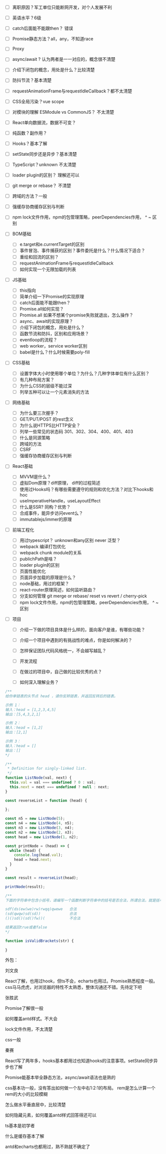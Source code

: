 - [ ] 离职原因？军工单位只能断网开发，对个人发展不利
- [ ] 英语水平？6级
- [ ] catch后面能不能跟then？ 错误
- [ ] Promise静态方法？all，any，不知道race
- [ ] Proxy
- [ ] async/await ?  认为两者是一一对应的，概念很不清楚
- [ ] 介绍下闭包的概念，用处是什么？比较清楚
- [ ] 防抖节流？基本清楚
- [ ] requestAnimationFrame与requestIdleCallback？都不太清楚
- [ ] CSS全局污染？vue scope
- [ ] 对模块的理解 ESModule vs CommonJS？ 不太清楚
- [ ] React单向数据流，数据不可变？
- [ ] 纯函数？副作用？ 
- [ ] Hooks？基本了解
- [ ] setState同步还是异步？基本清楚
- [ ] TypeScript？unknown  不太清楚
- [ ] loader plugin的区别？ 理解还可以
- [ ] git merge or rebase？ 不清楚
- [ ] 跨域的方法？一般
- [ ] 强缓存协商缓存区别与判断
- [ ] npm lock文件作用，npm的包管理策略，peerDependencies作用， ^ ~ 区别



- [ ] BOM基础
  - [ ] e.target和e.currentTarget的区别
  - [ ] 事件冒泡、事件捕获的区别？事件委托是什么？什么情况下适合？
  - [ ] 重绘和回流的区别？
  - [ ] requestAnimationFrame与requestIdleCallback
  - [ ] 如何实现一个无限加载的列表
- [ ] JS基础

  - [ ] this指向
  - [ ] 简单介绍一下Promise的实现原理
  - [ ] catch后面能不能跟then？
  - [ ] Promise.all如何实现？
  - [ ] Promise.all 如果不想某个promise失败就退出，怎么操作？
  - [ ] async、await的实现原理？
  - [ ] 介绍下闭包的概念，用处是什么？
  - [ ] 函数节流和防抖，区别和应用场景？
  - [ ] eventloop的流程？
  - [ ] web worker，service worker区别
  - [ ] babel是什么？什么时候需要poly-fill
- [ ] CSS基础

  - [ ] 设置字体大小时使用哪个单位？为什么？几种字体单位有什么区别？
  - [ ] 有几种布局方案？
  - [ ] 为什么CSS的层级不能过深
  - [ ] 列举五种可以让一个元素消失的方法
- [ ] 网络基础

  - [ ] 为什么要三次握手？
  - [ ] GET/PUT/POST 的rest含义
  - [ ] 为什么说HTTPS比HTTP安全？
  - [ ] 列举一些常见的状态码  301、302、304、400、401、403
  - [ ] 什么是同源策略
  - [ ] 跨域的方法
  - [ ] CSRF
  - [ ] 强缓存协商缓存区别与判断
- [ ] React基础

  - [ ] MVVM是什么？
  - [ ] 虚拟Dom原理？diff原理， diff的过程简述
  - [ ] 使用过Hooks吗？有哪些需要遵守的规则和优化方法？对比下hooks和hoc
  - [ ] useImperativeHandle，useLayoutEffect
  - [ ] 什么是SSR? 同构？优势？
  - [ ] 合成事件，能异步访问event么？
  - [ ] immutablejs/immer的原理
- [ ] 前端工程化

  - [ ] 用过typescript？ unknown和any区别 never 泛型？
  - [ ] webpack 编译打包优化
  - [ ] webpack chunk module的关系
  - [ ] publichPath是啥？
  - [ ] loader plugin的区别
  - [ ] 页面性能优化
  - [ ] 页面异步加载的原理是什么？
  - [ ] node基础，用过的框架？
  - [ ] react-router原理简述，如何监听路由？
  - [ ] 分支如何管理 git merge or rebase/ reset vs revert / cherry-pick
  - [ ] npm lock文件作用，npm的包管理策略，peerDependencies作用， ^ ~ 区别
- [ ] 项目

  - [ ] 介绍一下做的项目具体是什么样的，面向客户是谁，有哪些功能？
  - [ ] 介绍一个项目中遇到的有挑战性的难点，你是如何解决的？
  - [ ] 怎样保证团队代码风格统一，不会越写越乱？
  - [ ] 开发流程
  - [ ] 在做过的项目中，自己做的比较优秀的点？
  - [ ] 如何深入理解业务？



```javascript
/**
给你单链表的头节点 head ，请你反转链表，并返回反转后的链表。

示例 1：
输入：head = [1,2,3,4,5]
输出：[5,4,3,2,1]

示例 2：
输入：head = [1,2]
输出：[2,1]

示例 3：
输入：head = []
输出：[]
*/

/**
 * Definition for singly-linked list.
 */
function ListNode(val, next) {
  this.val = val === undefined ? 0 : val;
  this.next = next === undefined ? null : next;
}

const reverseList = function (head) {
  
};

const n5 = new ListNode(5);
const n4 = new ListNode(4, n5);
const n3 = new ListNode(3, n4);
const n2 = new ListNode(2, n3);
const head = new ListNode(1, n2);

const printNode = (head) => {
  while (head) {
    console.log(head.val);
    head = head.next;
  }
}

const result = reverseList(head);

printNode(result);
```

```javascript
/**
下面的字符串中包含小括号，请编写一个函数判断字符串中的括号是否合法，所谓合法，就是括号成对出现

sdf(ds(ew(we)rw)rwqq)qwewe   合法
(sd(qwqw)sd(sd))             合法
()()sd()(sd()fw))(           不合法

结果返回true或者false
*/

function isValidBrackets(str) {
  
}
```



外包：

刘文良

React了解，也用过hook，但ts不会，echarts也用过。Promise熟悉程度一般。css马马虎虎，对浏览器的特性不太熟悉，整体沟通还不错。先待定下吧

张胜武

Promise了解很一般

如何覆盖antd样式。不大会

lock文件作用，不太清楚

css一般

秦赛

React写了两年多，hooks基本都用过也知道hooks的注意事项。setState同步异步也了解

Promise能基本举全静态方法，async/await语法也是熟的

css基本功一般，没有答出如何做一个左中右1:2:1的布局。 rem是怎么计算一个rem的大小的比较模糊

怎么做水平垂直居中，比较清楚

如何隐藏元素，如何覆盖antd样式回答得还可以

ts基本是初学者

什么是缓存基本了解

antd和echarts也都用过，熟不熟就不确定了

